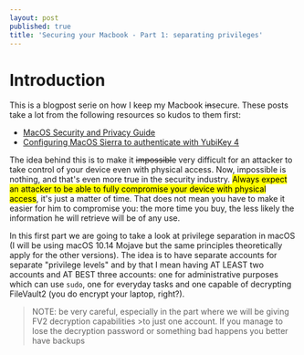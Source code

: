 ```yaml
---
layout: post
published: true
title: 'Securing your Macbook - Part 1: separating privileges'
---
```

# Introduction

This is a blogpost serie on how I keep my Macbook ~~in~~secure. These posts take a lot from the following resources so kudos to them first:

- [MacOS Security and Privacy Guide ](https://github.com/drduh/macOS-Security-and-Privacy-Guide)
- [Configuring MacOS Sierra to authenticate with YubiKey 4](https://medium.com/@ellenbeldner/configuring-macos-sierra-to-authenticate-with-yubikey-4-876a8ab81e07)

The idea behind this is to make it ~~impossible~~ very difficult for an attacker to take control of your device even with physical access. Now, impossible is nothing, and that's even more true in the security industry. <mark>Always expect an attacker to be able to fully compromise your device with physical access</mark>, it's just a matter of time. That does not mean you have to make it easier for him to compromise you: the more time you buy, the less likely the information he will retrieve will be of any use.

In this first part we are going to take a look at privilege separation in macOS (I will be using macOS 10.14 Mojave but the same principles theoretically apply for the other versions). The idea is to have separate accounts for separate "privilege levels" and by that I mean having AT LEAST two accounts and AT BEST three accounts: one for administrative purposes which can use `sudo`, one for everyday tasks and one capable of decrypting FileVault2 (you do encrypt your laptop, right?).

>NOTE: be very careful, especially in the part where we will be giving FV2 decryption capabilities >to just one account. If you manage to lose the decryption password or something bad happens you
>better have backups



